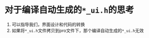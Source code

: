 # 对于编译自动生成的`*_ui.h`的思考   

1. 可以指导我们，界面设计和代码的转换   
2. 如果将`*_ui.h`文件拷贝到pro文件下，那个编译自动生成的`*_ui.h`无效   
